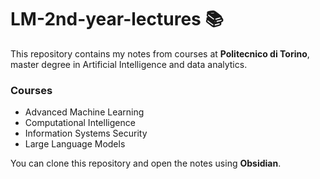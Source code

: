 # LM-2nd-year-lectures 📚

This repository contains my notes from courses at **Politecnico di Torino**, master degree in Artificial Intelligence and data analytics.

### Courses

- Advanced Machine Learning
- Computational Intelligence
- Information Systems Security
- Large Language Models

You can clone this repository and open the notes using **Obsidian**.